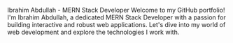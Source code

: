 Ibrahim Abdullah - MERN Stack Developer
Welcome to my GitHub portfolio! I'm Ibrahim Abdullah, a dedicated MERN Stack Developer with a passion for building interactive and robust web applications. Let's dive into my world of web development and explore the technologies I work with.
